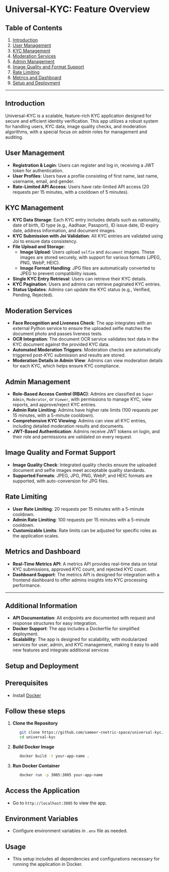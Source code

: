 # Universal-KYC: Feature Overview

## Table of Contents

1. [Introduction](#introduction)
2. [User Management](#user-management)
3. [KYC Management](#kyc-management)
4. [Moderation Services](#moderation-services)
5. [Admin Management](#admin-management)
6. [Image Quality and Format Support](#image-quality-and-format-support)
7. [Rate Limiting](#rate-limiting)
8. [Metrics and Dashboard](#metrics-and-dashboard)
9. [Setup and Deployment](#setup-and-deployment)

---

## Introduction

Universal-KYC is a scalable, feature-rich KYC application designed for secure and efficient identity verification. This app utilizes a robust system for handling users, KYC data, image quality checks, and moderation algorithms, with a special focus on admin roles for management and auditing.

## User Management

- **Registration & Login**: Users can register and log in, receiving a JWT token for authentication.
- **User Profiles**: Users have a profile consisting of first name, last name, username, email, and gender.
- **Rate-Limited API Access**: Users have rate-limited API access (20 requests per 15 minutes, with a cooldown of 5 minutes).

## KYC Management

- **KYC Data Storage**: Each KYC entry includes details such as nationality, date of birth, ID type (e.g., Aadhaar, Passport), ID issue date, ID expiry date, address information, and document images.
- **KYC Submission with Joi Validation**: All KYC entries are validated using Joi to ensure data consistency.
- **File Upload and Storage**:
  - **Image Upload**: Users upload `selfie` and `document` images. These images are stored securely, with support for various formats (JPEG, PNG, WebP, HEIC).
  - **Image Format Handling**: JPG files are automatically converted to JPEG to prevent compatibility issues.
- **Single KYC Entry Retrieval**: Users can retrieve their KYC details.
- **KYC Pagination**: Users and admins can retrieve paginated KYC entries.
- **Status Updates**: Admins can update the KYC status (e.g., Verified, Pending, Rejected).

## Moderation Services

- **Face Recognition and Liveness Check**: The app integrates with an external Python service to ensure the uploaded selfie matches the document photo and passes liveness tests.
- **OCR Integration**: The document OCR service validates text data in the KYC document against the provided KYC data.
- **Automated Moderation Triggers**: Moderation checks are automatically triggered post-KYC submission and results are stored.
- **Moderation Details in Admin View**: Admins can view moderation details for each KYC, which helps ensure KYC compliance.

## Admin Management

- **Role-Based Access Control (RBAC)**: Admins are classified as `Super Admin`, `Moderator`, or `Viewer`, with permissions to manage KYC, view reports, and approve/reject KYC entries.
- **Admin Rate Limiting**: Admins have higher rate limits (100 requests per 15 minutes, with a 5-minute cooldown).
- **Comprehensive KYC Viewing**: Admins can view all KYC entries, including detailed moderation results and documents.
- **JWT-Based Authentication**: Admins receive JWT tokens on login, and their role and permissions are validated on every request.

## Image Quality and Format Support

- **Image Quality Check**: Integrated quality checks ensure the uploaded document and selfie images meet acceptable quality standards.
- **Supported Formats**: JPEG, JPG, PNG, WebP, and HEIC formats are supported, with auto-conversion for JPG files.

## Rate Limiting

- **User Rate Limiting**: 20 requests per 15 minutes with a 5-minute cooldown.
- **Admin Rate Limiting**: 100 requests per 15 minutes with a 5-minute cooldown.
- **Customizable Limits**: Rate limits can be adjusted for specific roles as the application scales.

## Metrics and Dashboard

- **Real-Time Metrics API**: A metrics API provides real-time data on total KYC submissions, approved KYC count, and rejected KYC count.
- **Dashboard Support**: The metrics API is designed for integration with a frontend dashboard to offer admins insights into KYC processing performance.

---

## Additional Information

- **API Documentation**: All endpoints are documented with request and response structures for easy integration.
- **Docker Support**: The app includes a Dockerfile for simplified deployment.
- **Scalability**: The app is designed for scalability, with modularized services for user, admin, and KYC management, making it easy to add new features and integrate additional services

## Setup and Deployment

## Prerequisites

- Install [Docker](https://docs.docker.com/get-docker/)

## Follow these steps

1. **Clone the Repository**

   ```bash
      git clone https://github.com/sameer-cnetric-space/universal-kyc.git
      cd universal-kyc
   ```

2. **Build Docker Image**

   ```bash
      docker build -t your-app-name .
   ```

3. **Run Docker Container**

   ```bash
      docker run -p 3005:3005 your-app-name
   ```

## Access the Application

- Go to `http://localhost:3005` to view the app.

## Environment Variables

- Configure environment variables in `.env` file as needed.

## Usage

- This setup includes all dependencies and configurations necessary for running the application in Docker.
